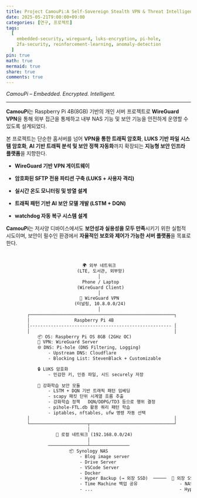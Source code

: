 ```yaml
---
title: Project CamouPi:A Self-Sovereign Stealth VPN & Threat Intelligence Node
date: 2025-05-21T9:00:00+09:00
categories: [연구, 프로젝트]
tags:
  [
    embedded-security, wireguard, luks-encryption, pi-hole,
    2fa-security, reinforcement-learning, anomaly-detection
  ]
pin: true
math: true
mermaid: true
share: true 
comments: true
---
```


<!-- ## Project CamouPi – Embedded. Encrypted. Intelligent.   -->
<!-- *A self-sovereign stealth VPN & threat intelligence node.* -->

*CamouPi – Embedded. Encrypted. Intelligent.*

---

**CamouPi**는 Raspberry Pi 4B(8GB) 기반의 개인 서버 프로젝트로 **WireGuard VPN**을 통해 외부 접근을 통제하고 내부 NAS 기능 및 보안 기능을 안전하게 운영할 수 있도록 설계되었다.

본 프로젝트는 단순한 홈서버를 넘어 **VPN을 통한 트래픽 암호화**, **LUKS 기반 파일 시스템 암호화**, **AI 기반 트래픽 분석 및 보안 정책 자동화**까지 확장되는 **지능형 보안 인프라 플랫폼**을 지향한다.

-  **WireGuard 기반 VPN 게이트웨이**
    
-  **암호화된 SFTP 전용 파티션 구축 (LUKS + 사용자 격리)**
    
-  **실시간 온도 모니터링 및 방열 설계**
    
-  **트래픽 패턴 기반 AI 보안 모델 개발 (LSTM + DQN)**
    
-  **watchdog 자동 복구 시스템 설계**


**CamouPi**는 저사양 디바이스에서도 **보안성과 실용성을 모두 만족**시키기 위한 실험적 시도이며, 보안이 필수인 환경에서 **자율적인 보호와 제어가 가능한 서버 플랫폼**을 목표로 한다.

<br/>

``` txt
                             🌍 외부 네트워크 
                           (LTE, 도서관, 외부망)
                                   │
                             Phone / Laptop 
                           (WireGuard Client)
                                   │
                            🔐 WireGuard VPN 
                          (터널링, 10.8.0.0/24)
                                   │                                            
        ┌───────────────────────────────────────────────────────┐
        │                 Raspberry Pi 4B                         
        │------------------------------------------------------ │         
        │                                                       │                                   
            📦 OS: Raspberry Pi OS 8GB (2GHz OC)
            🔐 VPN: WireGuard Server 
            🌐 DNS: Pi-hole (DNS Filtering, Logging)
                - Upstream DNS: Cloudflare
                - Blocking List: StevenBlack + Customizable

            🔒 LUKS 암호화
                - 민감한 키, 인증 파일, 시드 securely 저장
        
            🤖 강화학습 보안 모듈
                - LSTM + DQN 기반 트래픽 패턴 임베딩
                - scapy 패킷 단위 시계열 흐름 추출
                - 강화학습 정책	DQN/DDPG/TD3 등으로 행위 결정
                - pihole-FTL.db 활용 쿼리 패턴 학습
                - iptables, nftables, ufw 명령 자동 선택
        │                                                       │                                      
        └──────────────────────┬────────────────────────────────┘
                               │
                   🔁 로컬 네트워크 (192.168.0.0/24)
                               │
                ───────────────┴───────────────
                        📦 Synology NAS                     
                            - Blog image server 
                            - Drive Server 
                            - VSCode Server 
                            - Docker 
                            - Hyper Backup (→ 외장 SSD)  ─────  💾 외장 SSD (Samsung T5 EVO 8TB)         
                            - Time Machine 백업 공유                - NAS 백업 저장소
                            - ...                                 - Hyper Backup 암호화 백업 파일 저장
```             



